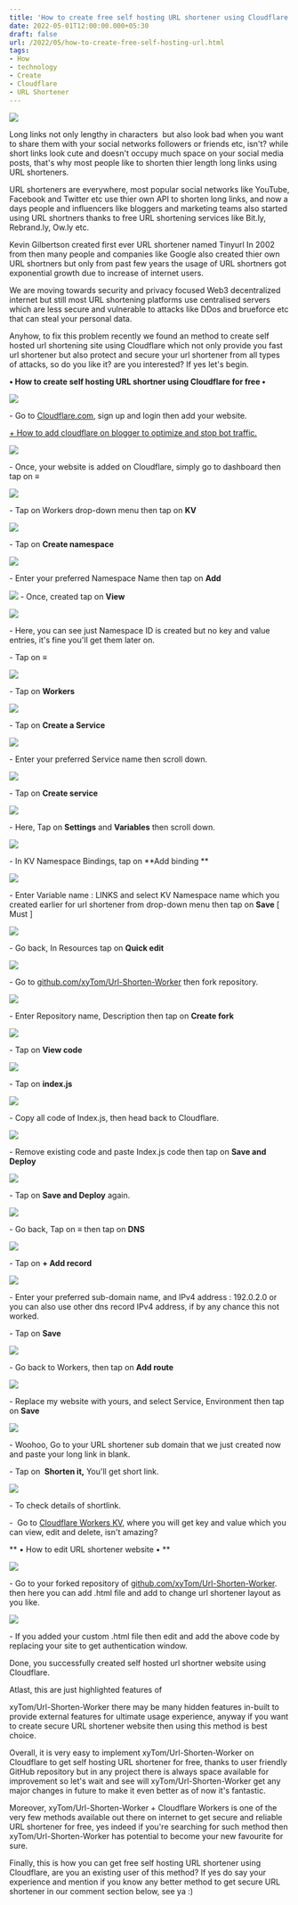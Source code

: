 ```yaml
---
title: 'How to create free self hosting URL shortener using Cloudflare.'
date: 2022-05-01T12:00:00.000+05:30
draft: false
url: /2022/05/how-to-create-free-self-hosting-url.html
tags: 
- How
- technology
- Create
- Cloudflare
- URL Shortener
---
```


 [![](https://lh3.googleusercontent.com/-4LmEvVI6tX0/Ym7jsZF2U-I/AAAAAAAAKlI/vIUixsNGtfQ4L7Odrihhc8g1s0Ht1vQbACNcBGAsYHQ/s1600/1651434413752944-0.png)](https://lh3.googleusercontent.com/-4LmEvVI6tX0/Ym7jsZF2U-I/AAAAAAAAKlI/vIUixsNGtfQ4L7Odrihhc8g1s0Ht1vQbACNcBGAsYHQ/s1600/1651434413752944-0.png) 

  

  

  

Long links not only lengthy in characters  but also look bad when you want to share them with your social networks followers or friends etc, isn't? while short links look cute and doesn't occupy much space on your social media posts, that's why most people like to shorten thier length long links using URL shorteners.  

  

URL shorteners are everywhere, most popular social networks like YouTube, Facebook and Twitter etc use thier own API to shorten long links, and now a days people and influencers like bloggers and marketing teams also started using URL shortners thanks to free URL shortening services like Bit.ly, Rebrand.ly, Ow.ly etc.

  

Kevin Gilbertson created first ever URL shortener named Tinyurl In 2002 from then many people and companies like Google also created thier own URL shortners but only from past few years the usage of URL shortners got exponential growth due to increase of internet users.

  

We are moving towards security and privacy focused Web3 decentralized internet but still most URL shortening platforms use centralised servers which are less secure and vulnerable to attacks like DDos and brueforce etc that can steal your personal data.

  

Anyhow, to fix this problem recently we found an method to create self hosted url shortening site using Cloudflare which not only provide you fast url shortener but also protect and secure your url shortener from all types of attacks, so do you like it? are you interested? If yes let's begin.

**• How to create self hosting URL shortner using Cloudflare for free •**

 **[![](https://lh3.googleusercontent.com/-L_PdmoIPwTY/Ym7jrU5ucmI/AAAAAAAAKlE/gsAMYD5VYhkZVJMMK8PTsabSCe6ZYRFMwCNcBGAsYHQ/s1600/1651434409545946-1.png)](https://lh3.googleusercontent.com/-L_PdmoIPwTY/Ym7jrU5ucmI/AAAAAAAAKlE/gsAMYD5VYhkZVJMMK8PTsabSCe6ZYRFMwCNcBGAsYHQ/s1600/1651434409545946-1.png)**   

\- Go to [Cloudflare.com](https://dash.cloudflare.com/login), sign up and login then add your website.

  

[\+ How to add cloudflare on blogger to optimize and stop bot traffic.](https://www.techtracker.in/2021/12/how-to-add-cloudflare-on-blogger-to.html)

  

 [![](https://lh3.googleusercontent.com/-csOpx22q71A/Ym7jqT_Rc5I/AAAAAAAAKlA/TvxnmErkyc8vOIlFppozyOTtS0-2xwYfQCNcBGAsYHQ/s1600/1651434405753839-2.png)](https://lh3.googleusercontent.com/-csOpx22q71A/Ym7jqT_Rc5I/AAAAAAAAKlA/TvxnmErkyc8vOIlFppozyOTtS0-2xwYfQCNcBGAsYHQ/s1600/1651434405753839-2.png) 

  

\- Once, your website is added on Cloudflare, simply go to dashboard then tap on **≡**

 **[![](https://lh3.googleusercontent.com/-S2L5LDO02ro/Ym7jpSvDMrI/AAAAAAAAKk8/_HgvGex6eQYh4t5LrGAaJMaGpVPDAqrlgCNcBGAsYHQ/s1600/1651434401671888-3.png)](https://lh3.googleusercontent.com/-S2L5LDO02ro/Ym7jpSvDMrI/AAAAAAAAKk8/_HgvGex6eQYh4t5LrGAaJMaGpVPDAqrlgCNcBGAsYHQ/s1600/1651434401671888-3.png)** 

\- Tap on Workers drop-down menu then tap on **KV**

 **[![](https://lh3.googleusercontent.com/-cOVFTfLGmSQ/Ym7joQQ0ysI/AAAAAAAAKk4/1f6oyRHNFt08Jlfk9tG9tQVAzG-HAoXQwCNcBGAsYHQ/s1600/1651434397894956-4.png)](https://lh3.googleusercontent.com/-cOVFTfLGmSQ/Ym7joQQ0ysI/AAAAAAAAKk4/1f6oyRHNFt08Jlfk9tG9tQVAzG-HAoXQwCNcBGAsYHQ/s1600/1651434397894956-4.png)** 

\- Tap on **Create namespace**

 **[![](https://lh3.googleusercontent.com/-HmWaFQ6tEOA/Ym7jnU_w07I/AAAAAAAAKk0/w4FiQl91v0Ur7NXPygj4zV5Cnkg8O41AACNcBGAsYHQ/s1600/1651434393859281-5.png)](https://lh3.googleusercontent.com/-HmWaFQ6tEOA/Ym7jnU_w07I/AAAAAAAAKk0/w4FiQl91v0Ur7NXPygj4zV5Cnkg8O41AACNcBGAsYHQ/s1600/1651434393859281-5.png)** 

\- Enter your preferred Namespace Name then tap on **Add**

 **[![](https://lh3.googleusercontent.com/-NycNYFG41e4/Ym7jmQimOJI/AAAAAAAAKkw/P1wV3Xq4vVc7jVcAYVNt9r9yi5p2r8wKwCNcBGAsYHQ/s1600/1651434390203815-6.png)](https://lh3.googleusercontent.com/-NycNYFG41e4/Ym7jmQimOJI/AAAAAAAAKkw/P1wV3Xq4vVc7jVcAYVNt9r9yi5p2r8wKwCNcBGAsYHQ/s1600/1651434390203815-6.png)** \- Once, created tap on **View**

 [![](https://lh3.googleusercontent.com/-g7M0lLiwfpA/Ym7jlelqDbI/AAAAAAAAKks/_zcT_n5rzkYuBhQdRofuRyhBdPRSnUR-ACNcBGAsYHQ/s1600/1651434386589497-7.png)](https://lh3.googleusercontent.com/-g7M0lLiwfpA/Ym7jlelqDbI/AAAAAAAAKks/_zcT_n5rzkYuBhQdRofuRyhBdPRSnUR-ACNcBGAsYHQ/s1600/1651434386589497-7.png) 

\- Here, you can see just Namespace ID is created but no key and value entries, it's fine you'll get them later on.

  

\- Tap on **≡**

 **[![](https://lh3.googleusercontent.com/-lXX2v7B9-sQ/Ym7jkXBJISI/AAAAAAAAKko/169tdmpcFYA9gHdTpYCgGxHkSvvxvCkJACNcBGAsYHQ/s1600/1651434382427434-8.png)](https://lh3.googleusercontent.com/-lXX2v7B9-sQ/Ym7jkXBJISI/AAAAAAAAKko/169tdmpcFYA9gHdTpYCgGxHkSvvxvCkJACNcBGAsYHQ/s1600/1651434382427434-8.png)** 

\- Tap on **Workers**

 **[![](https://lh3.googleusercontent.com/-bwAcRXeJAKw/Ym7jjUNnQ5I/AAAAAAAAKkk/O8VgMzq2MtYMA4tcc81JZZEGKc6kKlnUwCNcBGAsYHQ/s1600/1651434378524998-9.png)](https://lh3.googleusercontent.com/-bwAcRXeJAKw/Ym7jjUNnQ5I/AAAAAAAAKkk/O8VgMzq2MtYMA4tcc81JZZEGKc6kKlnUwCNcBGAsYHQ/s1600/1651434378524998-9.png)** 

\- Tap on **Create a Service**

 **[![](https://lh3.googleusercontent.com/-mk2yGbZRlOQ/Ym7jilOuLwI/AAAAAAAAKkg/r7UGqQAEKFggqPeyyaV4jmdVFlRSdHSBwCNcBGAsYHQ/s1600/1651434374838709-10.png)](https://lh3.googleusercontent.com/-mk2yGbZRlOQ/Ym7jilOuLwI/AAAAAAAAKkg/r7UGqQAEKFggqPeyyaV4jmdVFlRSdHSBwCNcBGAsYHQ/s1600/1651434374838709-10.png)** 

\- Enter your preferred Service name then scroll down.

  

 [![](https://lh3.googleusercontent.com/-u_7pyRMIEJA/Ym7jhV2sRII/AAAAAAAAKkc/VHfTqJIEZ7sKRbN2h2KZOGkQmUenigXNgCNcBGAsYHQ/s1600/1651434371023620-11.png)](https://lh3.googleusercontent.com/-u_7pyRMIEJA/Ym7jhV2sRII/AAAAAAAAKkc/VHfTqJIEZ7sKRbN2h2KZOGkQmUenigXNgCNcBGAsYHQ/s1600/1651434371023620-11.png) 

\- Tap on **Create service**

 **[![](https://lh3.googleusercontent.com/--TeLOyH9-i4/Ym7jgn3snpI/AAAAAAAAKkY/Ulcex3P-QisZO0NAMjleey53oiix_JuZQCNcBGAsYHQ/s1600/1651434367095166-12.png)](https://lh3.googleusercontent.com/--TeLOyH9-i4/Ym7jgn3snpI/AAAAAAAAKkY/Ulcex3P-QisZO0NAMjleey53oiix_JuZQCNcBGAsYHQ/s1600/1651434367095166-12.png)** 

  

\- Here, Tap on **Settings** and **Variables** then scroll down.

  

 [![](https://lh3.googleusercontent.com/-sfT23ViLvHM/Ym7jfhTQEtI/AAAAAAAAKkQ/wZjy2fk91ygzUD2zy1wNaBnD-EiiDZKcwCNcBGAsYHQ/s1600/1651434362359824-13.png)](https://lh3.googleusercontent.com/-sfT23ViLvHM/Ym7jfhTQEtI/AAAAAAAAKkQ/wZjy2fk91ygzUD2zy1wNaBnD-EiiDZKcwCNcBGAsYHQ/s1600/1651434362359824-13.png) 

  

\- In KV Namespace Bindings, tap on **Add binding **

 **[![](https://lh3.googleusercontent.com/-wWxENE77BDY/Ym7jebyWvOI/AAAAAAAAKkM/RwlD_KeUPYQ3WoAlJ-5NiRWjsmKzw7zIwCNcBGAsYHQ/s1600/1651434354997281-14.png)](https://lh3.googleusercontent.com/-wWxENE77BDY/Ym7jebyWvOI/AAAAAAAAKkM/RwlD_KeUPYQ3WoAlJ-5NiRWjsmKzw7zIwCNcBGAsYHQ/s1600/1651434354997281-14.png)** 

\- Enter Variable name : LINKS and select KV Namespace name which you created earlier for url shortener from drop-down menu then tap on **Save** \[ Must \]

  

 [![](https://lh3.googleusercontent.com/-mlhKPsaC_9U/Ym7jchU1G9I/AAAAAAAAKkI/x-6XiWHY7lYDIwoPG5exmmBdf1bmpZ_GwCNcBGAsYHQ/s1600/1651434350088803-15.png)](https://lh3.googleusercontent.com/-mlhKPsaC_9U/Ym7jchU1G9I/AAAAAAAAKkI/x-6XiWHY7lYDIwoPG5exmmBdf1bmpZ_GwCNcBGAsYHQ/s1600/1651434350088803-15.png) 

  

  

\- Go back, In Resources tap on **Quick edit**

 **[![](https://lh3.googleusercontent.com/-gyBTerkzj8o/Ym7jbX0pvyI/AAAAAAAAKkA/hAly0iISB7YyU9UAgq2cWqoRtRSFJtZcACNcBGAsYHQ/s1600/1651434344947903-16.png)](https://lh3.googleusercontent.com/-gyBTerkzj8o/Ym7jbX0pvyI/AAAAAAAAKkA/hAly0iISB7YyU9UAgq2cWqoRtRSFJtZcACNcBGAsYHQ/s1600/1651434344947903-16.png)** 

\- Go to [github.com/xyTom/Url-Shorten-Worker](http://github.com/xyTom/Url-Shorten-Worker) then fork repository.

  

 [![](https://lh3.googleusercontent.com/-fMl8NgIAGlU/Ym7jZ1M-NlI/AAAAAAAAKj8/eMlX1RRhw1sq0EB7ht_oCQhRbrew5k4WACNcBGAsYHQ/s1600/1651434337929965-17.png)](https://lh3.googleusercontent.com/-fMl8NgIAGlU/Ym7jZ1M-NlI/AAAAAAAAKj8/eMlX1RRhw1sq0EB7ht_oCQhRbrew5k4WACNcBGAsYHQ/s1600/1651434337929965-17.png) 

  

\- Enter Repository name, Description then tap on **Create fork**

  

 [![](https://lh3.googleusercontent.com/-IBquwk3YS3I/Ym7jYbFab_I/AAAAAAAAKj0/F52MwbkyJP4eipnAdTZ2dLwrV7FVess6gCNcBGAsYHQ/s1600/1651434332156350-18.png)](https://lh3.googleusercontent.com/-IBquwk3YS3I/Ym7jYbFab_I/AAAAAAAAKj0/F52MwbkyJP4eipnAdTZ2dLwrV7FVess6gCNcBGAsYHQ/s1600/1651434332156350-18.png) 

  

\- Tap on **View code**

 **[![](https://lh3.googleusercontent.com/-X_FIzPsBvLY/Ym7jW6szlBI/AAAAAAAAKjw/HkhaRdzoOdclS0mmRQPKLrRzaC5rPkFAACNcBGAsYHQ/s1600/1651434328227086-19.png)](https://lh3.googleusercontent.com/-X_FIzPsBvLY/Ym7jW6szlBI/AAAAAAAAKjw/HkhaRdzoOdclS0mmRQPKLrRzaC5rPkFAACNcBGAsYHQ/s1600/1651434328227086-19.png)** 

\- Tap on **index.js**

  

 [![](https://lh3.googleusercontent.com/-H7US2BL5QpU/Ym7jV6X_3PI/AAAAAAAAKjs/aJlRnGwW0p8qKVSgIgRTTmWo8kmNIQ2YwCNcBGAsYHQ/s1600/1651434321756014-20.png)](https://lh3.googleusercontent.com/-H7US2BL5QpU/Ym7jV6X_3PI/AAAAAAAAKjs/aJlRnGwW0p8qKVSgIgRTTmWo8kmNIQ2YwCNcBGAsYHQ/s1600/1651434321756014-20.png) 

  

\- Copy all code of Index.js, then head back to Cloudflare.

  

 [![](https://lh3.googleusercontent.com/-CZ4XYoEONnw/Ym7jUF38a3I/AAAAAAAAKjo/dkaB358jZPMGN7g-GhVJBwxqgjnebaNegCNcBGAsYHQ/s1600/1651434316041138-21.png)](https://lh3.googleusercontent.com/-CZ4XYoEONnw/Ym7jUF38a3I/AAAAAAAAKjo/dkaB358jZPMGN7g-GhVJBwxqgjnebaNegCNcBGAsYHQ/s1600/1651434316041138-21.png) 

  

\- Remove existing code and paste Index.js code then tap on **Save and Deploy**

  

 [![](https://lh3.googleusercontent.com/-Gd5rAoWspPg/Ym7jSrGB0CI/AAAAAAAAKjk/H_QmSLD_rRQTbE5SROeem9WSAScDkdQ6gCNcBGAsYHQ/s1600/1651434309294215-22.png)](https://lh3.googleusercontent.com/-Gd5rAoWspPg/Ym7jSrGB0CI/AAAAAAAAKjk/H_QmSLD_rRQTbE5SROeem9WSAScDkdQ6gCNcBGAsYHQ/s1600/1651434309294215-22.png) 

  

\- Tap on **Save and Deploy** again.

  

 [![](https://lh3.googleusercontent.com/-BVRd_hwQOWg/Ym7jRE05o4I/AAAAAAAAKjg/wQZISYcWR6ooKtF84-LeNbzfeR6baCdDACNcBGAsYHQ/s1600/1651434304179553-23.png)](https://lh3.googleusercontent.com/-BVRd_hwQOWg/Ym7jRE05o4I/AAAAAAAAKjg/wQZISYcWR6ooKtF84-LeNbzfeR6baCdDACNcBGAsYHQ/s1600/1651434304179553-23.png) 

  

  

\- Go back, Tap on **≡** then tap on **DNS**

  

 [![](https://lh3.googleusercontent.com/-BzsF5WdKC7I/Ym7jPg2zYQI/AAAAAAAAKjc/Jjpl96kI-9UBmx5abe7ZKISYYXUCfkyCwCNcBGAsYHQ/s1600/1651434298023477-24.png)](https://lh3.googleusercontent.com/-BzsF5WdKC7I/Ym7jPg2zYQI/AAAAAAAAKjc/Jjpl96kI-9UBmx5abe7ZKISYYXUCfkyCwCNcBGAsYHQ/s1600/1651434298023477-24.png) 

  

\- Tap on **\+ Add record**

 **[![](https://lh3.googleusercontent.com/-EJzTdPIAIbM/Ym7jOF6akfI/AAAAAAAAKjY/Ynd3tM4DrRwgKy-lzvVkaosWYA5Li1euwCNcBGAsYHQ/s1600/1651434292561681-25.png)](https://lh3.googleusercontent.com/-EJzTdPIAIbM/Ym7jOF6akfI/AAAAAAAAKjY/Ynd3tM4DrRwgKy-lzvVkaosWYA5Li1euwCNcBGAsYHQ/s1600/1651434292561681-25.png)** 

\- Enter your preferred sub-domain name, and IPv4 address : 192.0.2.0 or you can also use other dns record IPv4 address, if by any chance this not worked.

  

\- Tap on **Save**

 **[![](https://lh3.googleusercontent.com/-n1YL7_MM4vY/Ym7jM5sJLNI/AAAAAAAAKjU/nPlSwxXPsbwJngAI8kBBrk2RGlu-bWVBwCNcBGAsYHQ/s1600/1651434287275980-26.png)](https://lh3.googleusercontent.com/-n1YL7_MM4vY/Ym7jM5sJLNI/AAAAAAAAKjU/nPlSwxXPsbwJngAI8kBBrk2RGlu-bWVBwCNcBGAsYHQ/s1600/1651434287275980-26.png)** 

\- Go back to Workers, then tap on **Add route**

 **[![](https://lh3.googleusercontent.com/-egoyLMyE0Rs/Ym7jLhHFlSI/AAAAAAAAKjQ/ihCDu3FDZdAAlb1bKnjheLfCOFw6LepDwCNcBGAsYHQ/s1600/1651434281891520-27.png)](https://lh3.googleusercontent.com/-egoyLMyE0Rs/Ym7jLhHFlSI/AAAAAAAAKjQ/ihCDu3FDZdAAlb1bKnjheLfCOFw6LepDwCNcBGAsYHQ/s1600/1651434281891520-27.png)** 

\- Replace my website with yours, and select Service, Environment then tap on **Save**

 **[![](https://lh3.googleusercontent.com/-b8v37vxin8w/Ym7jKU0YM1I/AAAAAAAAKjM/_vMvccczqvg2UO2htzBt4IXszABvDSNKACNcBGAsYHQ/s1600/1651434277139964-28.png)](https://lh3.googleusercontent.com/-b8v37vxin8w/Ym7jKU0YM1I/AAAAAAAAKjM/_vMvccczqvg2UO2htzBt4IXszABvDSNKACNcBGAsYHQ/s1600/1651434277139964-28.png)** 

\- Woohoo, Go to your URL shortener sub domain that we just created now and paste your long link in blank.

  

\- Tap on  **Shorten it,** You'll get short link.

  

 [![](https://lh3.googleusercontent.com/-QmDeOBRYVAM/Ym7jJCCn5AI/AAAAAAAAKjI/Od3bUExqtKIJkyJ-ArE_3nZ7UwOUMXZ-QCNcBGAsYHQ/s1600/1651434272596162-29.png)](https://lh3.googleusercontent.com/-QmDeOBRYVAM/Ym7jJCCn5AI/AAAAAAAAKjI/Od3bUExqtKIJkyJ-ArE_3nZ7UwOUMXZ-QCNcBGAsYHQ/s1600/1651434272596162-29.png) 

  

\- To check details of shortlink.

  

\-  Go to [Cloudflare Workers KV](https://dash.cloudflare.com/workers/kv/namespaces), where you will get key and value which you can view, edit and delete, isn't amazing?

** • How to edit URL shortener website • **

 **[![](https://lh3.googleusercontent.com/-m4QsNLxBAuI/Ym7jH9A0wvI/AAAAAAAAKjE/b8FyW1nyl-A2n2m00-ZJs0X3rjtHp1dBwCNcBGAsYHQ/s1600/1651434266839551-30.png)](https://lh3.googleusercontent.com/-m4QsNLxBAuI/Ym7jH9A0wvI/AAAAAAAAKjE/b8FyW1nyl-A2n2m00-ZJs0X3rjtHp1dBwCNcBGAsYHQ/s1600/1651434266839551-30.png)** 

\- Go to your forked repository of [github.com/xyTom/Url-Shorten-Worker](http://github.com/xyTom/Url-Shorten-Worker). then here you can add .html file and add to change url shortener layout as you like.

  

 [![](https://lh3.googleusercontent.com/-EUb-yKIKljs/Ym7jGqpPQTI/AAAAAAAAKjA/Trb1CCIlaJ0nYNcMJFeDBn0Ak8Q7UwzhACNcBGAsYHQ/s1600/1651434258804073-31.png)](https://lh3.googleusercontent.com/-EUb-yKIKljs/Ym7jGqpPQTI/AAAAAAAAKjA/Trb1CCIlaJ0nYNcMJFeDBn0Ak8Q7UwzhACNcBGAsYHQ/s1600/1651434258804073-31.png) 

  

\- If you added your custom .html file then edit and add the above code by replacing your site to get authentication window.

  

Done, you successfully created self hosted url shortner website using Cloudflare.

  

Atlast, this are just highlighted features of 

xyTom/Url-Shorten-Worker there may be many hidden features in-built to provide external features for ultimate usage experience, anyway if you want to create secure URL shortener website then using this method is best choice.  

  

Overall, it is very easy to implement xyTom/Url-Shorten-Worker on Cloudflare to get self hosting URL shortener for free, thanks to user friendly GitHub repository but in any project there is always space available for improvement so let's wait and see will xyTom/Url-Shorten-Worker get any major changes in future to make it even better as of now it's fantastic.

  

Moreover, xyTom/Url-Shorten-Worker + Cloudflare Workers is one of the very few methods available out there on internet to get secure and reliable URL shortener for free, yes indeed if you're searching for such method then xyTom/Url-Shorten-Worker has potential to become your new favourite for sure.

  

Finally, this is how you can get free self hosting URL shortener using Cloudflare, are you an existing user of this method? If yes do say your experience and mention if you know any better method to get secure URL shortener in our comment section below, see ya :)